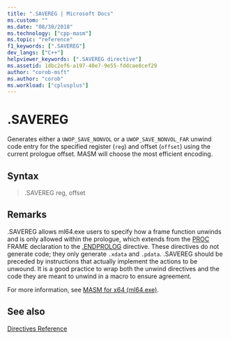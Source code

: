 ```yaml
---
title: ".SAVEREG | Microsoft Docs"
ms.custom: ""
ms.date: "08/30/2018"
ms.technology: ["cpp-masm"]
ms.topic: "reference"
f1_keywords: [".SAVEREG"]
dev_langs: ["C++"]
helpviewer_keywords: [".SAVEREG directive"]
ms.assetid: 1dbc2ef6-a197-40e7-9e55-fddcae8cef29
author: "corob-msft"
ms.author: "corob"
ms.workload: ["cplusplus"]
---
```

# .SAVEREG

Generates either a `UWOP_SAVE_NONVOL` or a `UWOP_SAVE_NONVOL_FAR` unwind code entry for the specified register (`reg`) and offset (`offset`) using the current prologue offset. MASM will choose the most efficient encoding.

## Syntax

> .SAVEREG reg, offset

## Remarks

.SAVEREG allows ml64.exe users to specify how a frame function unwinds and is only allowed within the prologue, which extends from the [PROC](../../assembler/masm/proc.md) FRAME declaration to the [.ENDPROLOG](../../assembler/masm/dot-endprolog.md) directive. These directives do not generate code; they only generate `.xdata` and `.pdata`. .SAVEREG should be preceded by instructions that actually implement the actions to be unwound. It is a good practice to wrap both the unwind directives and the code they are meant to unwind in a macro to ensure agreement.

For more information, see [MASM for x64 (ml64.exe)](../../assembler/masm/masm-for-x64-ml64-exe.md).

## See also

[Directives Reference](../../assembler/masm/directives-reference.md)<br/>